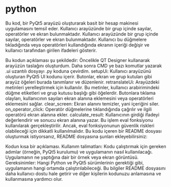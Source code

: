 # python
Bu kod, bir PyQt5 arayüzü oluşturarak basit bir hesap makinesi uygulamasını temsil eder. Kullanıcı arayüzünde bir grup içinde sayılar, operatörler ve ekran bulunmaktadır. Kullanıcı arayüzünde bir grup içinde sayılar, operatörler ve ekran bulunmaktadır. Kullanıcı bu düğmelere tıkladığında veya operatörleri kullandığında ekranın içeriği değişir ve kullanıcı tarafından girilen ifadeleri gösterir.

Bu kodun açıklaması şu şekildedir:
Öncelikle QT Designer kullanarak arayüzün taslağını oluşturdum. Daha sonra CMD ye bazı komutlar yazarak .ui uzantılı dosyayı .py koduna çevirdim. 
setupUi: Kullanıcı arayüzünü oluşturan PyQt5 UI kodunu içerir. Butonlar, ekran ve grup kutuları gibi arayüz öğeleri burada tanımlanır ve düzenlenir.
retranslateUi: Arayüzdeki metinleri yerelleştirmek için kullanılır. Bu metinler, kullanıcı arabirimindeki düğme etiketleri ve grup kutusu başlığı gibi öğelerdir.
Butonlara tıklama olayları, kullanıcının sayıları ekran alanına eklemesini veya operatörleri eklemesini sağlar.
clear_screen: Ekran alanını temizler, yani içeriğini siler.
on_operator_click: Operatör düğmelerine tıklandığında çağrılır ve ilgili operatörü ekran alanına ekler.
calculate_result: Kullanıcının girdiği ifadeyi değerlendirir ve sonucu ekran alanına yazar. Bu işlem eval fonksiyonu kullanılarak gerçekleştirilir. Ancak, eval fonksiyonunun güvenlik riskleri olabileceği için dikkatli kullanılmalıdır.
Bu kodu içeren bir README dosyası oluşturmak istiyorsanız, README dosyasına şunları ekleyebilirsiniz:

Kodun kısa bir açıklaması.
Kullanım talimatları: Kodu çalıştırmak için gereken adımlar (örneğin, PyQt5 kurulumu) ve uygulamanın nasıl kullanılacağı.
Uygulamanın ne yaptığına dair bir örnek veya ekran görüntüsü.
Gereksinimler: Hangi Python ve PyQt5 sürümlerinin gerektiği gibi, uygulamanın hangi ortamda çalıştırılabileceği.
Bu bilgiler README dosyasını daha kullanıcı dostu hale getirir ve diğer kişilerin kodunuzu anlamasına ve kullanmasına yardımcı olur.





